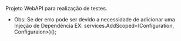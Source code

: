 Projeto WebAPI para realização de testes.

- Obs: Se der erro pode ser devido a necessidade de adicionar uma Injeção de Dependência
EX: services.AddScoped<IConfiguration, Configuraion>)();